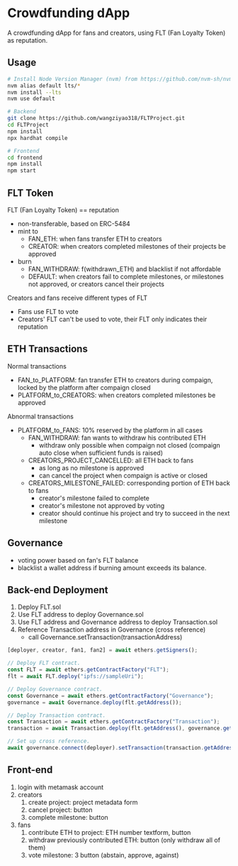 # Crowdfunding dApp

A crowdfunding dApp for fans and creators, using FLT (Fan Loyalty Token) as reputation.

## Usage

```sh
# Install Node Version Manager (nvm) from https://github.com/nvm-sh/nvm
nvm alias default lts/*
nvm install --lts
nvm use default

# Backend
git clone https://github.com/wangziyao318/FLTProject.git
cd FLTProject
npm install
npx hardhat compile

# Frontend
cd frontend
npm install
npm start
```

## FLT Token

FLT (Fan Loyalty Token) == reputation

- non-transferable, based on ERC-5484
- mint to
  - FAN_ETH: when fans transfer ETH to creators
  - CREATOR: when creators completed milestones of their projects be approved
- burn
  - FAN_WITHDRAW: f(withdrawn_ETH) and blacklist if not affordable
  - DEFAULT: when creators fail to complete milestones, or milestones not approved, or creators cancel their projects

Creators and fans receive different types of FLT
- Fans use FLT to vote
- Creators' FLT can't be used to vote, their FLT only indicates their reputation

## ETH Transactions

Normal transactions

- FAN_to_PLATFORM: fan transfer ETH to creators during compaign, locked by the platform after compaign closed
- PLATFORM_to_CREATORS: when creators completed milestones be approved

Abnormal transactions

- PLATFORM_to_FANS: 10% reserved by the platform in all cases
  - FAN_WITHDRAW: fan wants to withdraw his contributed ETH
    - withdraw only possible when compaign not closed (compaign auto close when sufficient funds is raised)
  - CREATORS_PROJECT_CANCELLED: all ETH back to fans
    - as long as no milestone is approved
    - can cancel the project when compaign is active or closed
  - CREATORS_MILESTONE_FAILED: corresponding portion of ETH back to fans
    - creator's milestone failed to complete
    - creator's milestone not approved by voting
    - creator should continue his project and try to succeed in the next milestone

## Governance

- voting power based on fan's FLT balance
- blacklist a wallet address if burning amount exceeds its balance.

## Back-end Deployment

1. Deploy FLT.sol
2. Use FLT address to deploy Governance.sol
3. Use FLT address and Governance address to deploy Transaction.sol
4. Reference Transaction address in Governance (cross reference)
   - call Governance.setTransaction(transactionAddress)

```typescript
[deployer, creator, fan1, fan2] = await ethers.getSigners();

// Deploy FLT contract.
const FLT = await ethers.getContractFactory("FLT");
flt = await FLT.deploy("ipfs://sampleUri");

// Deploy Governance contract.
const Governance = await ethers.getContractFactory("Governance");
governance = await Governance.deploy(flt.getAddress());

// Deploy Transaction contract.
const Transaction = await ethers.getContractFactory("Transaction");
transaction = await Transaction.deploy(flt.getAddress(), governance.getAddress());

// Set up cross reference.
await governance.connect(deployer).setTransaction(transaction.getAddress());
```

## Front-end

1. login with metamask account
2. creators
   1. create project: project metadata form
   2. cancel project: button
   3. complete milestone: button
3. fans
   1. contribute ETH to project: ETH number textform, button
   2. withdraw previously contributed ETH: button (only withdraw all of them)
   3. vote milestone: 3 button (abstain, approve, against)
<!-- 4. IPFS -->

